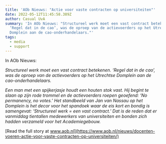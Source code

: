 ```yaml
---
title: 'AOb Nieuws: "Actie voor vaste contracten op universiteiten"'
date: 2022-05-12T11:45:58.389Z
author: Casual UvA
summary: 'In AOb Nieuws: "Structureel werk moet een vast contract betekenen.
  ‘Regel dat in de cao’, was de oproep van de actievoerders op het Utrechtse
  Domplein aan de cao-onderhandelaars."'
tags:
  - media
  - support
---
```

In AOb Nieuws:

*Structureel werk moet een vast contract betekenen. ‘Regel dat in de cao’, was de oproep van de actievoerders op het Utrechtse Domplein aan de cao-onderhandelaars.*


*Een man met een spijkerjasje houdt een houten stok vast. Hij begint te slaan op zijn rode trommel en de actievoerders roepen geoefend: ‘No permanency, no votes.’ Het standbeeld van Jan van Nassau op het Domplein is het decor voor het spandoek waar de eis kort en bondig is samengevat: ‘Structureel werk = een vast contract.’ Dat is de reden dat er vanmiddag tientallen medewerkers van universiteiten en bonden zich hadden verzameld voor het Academiegebouw.*

[Read the full story at www.aob.nl](https://www.aob.nl/nieuws/docenten-voeren-actie-voor-vaste-contracten-op-universiteiten/)